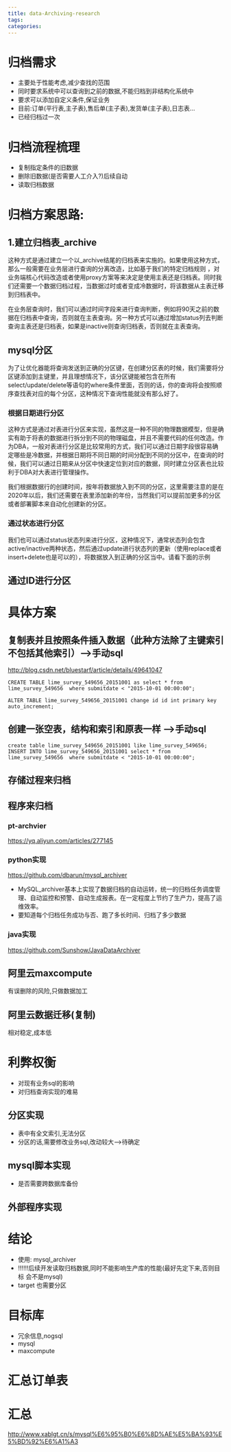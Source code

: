 ```yaml
---
title: data-Archiving-research
tags:
categories:
---
```

# 归档需求
- 主要处于性能考虑,减少查找的范围
- 同时要求系统中可以查询到之前的数据,不能归档到非结构化系统中
- 要求可以添加自定义条件,保证业务
- 目前:订单(平行表,主子表),售后单(主子表),发货单(主子表),日志表...
- 已经归档过一次



# 归档流程梳理
- 复制指定条件的旧数据
- 删除旧数据(是否需要人工介入?)后续自动
- 读取归档数据


# 归档方案思路:
## 1.建立归档表_archive
这种方式是通过建立一个以_archive结尾的归档表来实施的。如果使用这种方式，那么一般需要在业务层进行查询的分离改造，比如基于我们的特定归档规则 ，对业务端核心代码改造或者使用proxy方案等来决定是使用主表还是归档表。同时我们还需要一个数据归档过程，当数据过时或者变成冷数据时，将该数据从主表迁移到归档表中。

在业务层查询时，我们可以通过时间字段来进行查询判断，例如将90天之前的数据在归档表中查询，否则就在主表查询。另一种方式可以通过增加status列去判断查询主表还是归档表，如果是inactive则查询归档表，否则就在主表查询。

## mysql分区

为了让优化器能将查询发送到正确的分区键，在创建分区表的时候，我们需要将分区键添加到主键里，并且理想情况下，该分区键能被包含在所有select/update/delete等语句的where条件里面，否则的话，你的查询将会按照顺序查找表对应的每个分区，这种情况下查询性能就没有那么好了。

### 根据日期进行分区
这种方式是通过对表进行分区来实现，虽然这是一种不同的物理数据模型，但是确实有助于将表的数据进行拆分到不同的物理磁盘，并且不需要代码的任何改造。作为DBA，一般对表进行分区是比较常用的方式，我们可以通过日期字段很容易确定哪些是冷数据，并根据日期将不同日期的时间分配到不同的分区中，在查询的时候，我们可以通过日期来从分区中快速定位到对应的数据，同时建立分区表也比较利于DBA对大表进行管理操作。

我们根据数据行的创建时间，按年将数据放入到不同的分区，这里需要注意的是在2020年以后，我们还需要在表里添加新的年份，当然我们可以提前加更多的分区或者部署脚本来自动化创建新的分区。

### 通过状态进行分区
我们也可以通过status状态列来进行分区，这种情况下，通常状态列会包含active/inactive两种状态，然后通过update进行状态列的更新（使用replace或者insert+delete也是可以的），将数据放入到正确的分区当中。请看下面的示例

## 通过ID进行分区


# 具体方案
## 复制表并且按照条件插入数据（此种方法除了主键索引不包括其他索引）-->手动sql
http://blog.csdn.net/bluestarf/article/details/49641047

```
CREATE TABLE lime_survey_549656_20151001 as select * from lime_survey_549656  where submitdate < "2015-10-01 00:00:00";  
   
ALTER TABLE lime_survey_549656_20151001 change id id int primary key auto_increment;  

```

## 创建一张空表，结构和索引和原表一样 -->手动sql
```
create table lime_survey_549656_20151001 like lime_survey_549656;   
INSERT INTO lime_survey_549656_20151001 select * from lime_survey_549656  where submitdate < "2015-10-01 00:00:00";  
```


## 存储过程来归档


## 程序来归档
###  pt-archvier
https://yq.aliyun.com/articles/277145
###  python实现
https://github.com/dbarun/mysql_archiver
- MySQL_archiver基本上实现了数据归档的自动运转，统一的归档任务调度管理、自动监控和预警、自动生成报表。在一定程度上节约了生产力，提高了运维效率。
- 要知道每个归档任务成功与否、跑了多长时间、归档了多少数据
###   java实现
https://github.com/Sunshow/JavaDataArchiver


## 阿里云maxcompute
有误删除的风险,只做数据加工

## 阿里云数据迁移(复制)
相对稳定,成本低




# 利弊权衡
- 对现有业务sql的影响
- 对归档查询实现的难易

## 分区实现
- 表中有全文索引,无法分区
- 分区的话,需要修改业务sql,改动较大-->待确定

## mysql脚本实现
- 是否需要跨数据库备份

## 外部程序实现


# 结论
- 使用: mysql_archiver
- !!!!!!后续开发读取归档数据,同时不能影响生产库的性能(最好先定下来,否则目标 会不是mysql)
- target 也需要分区

# 目标库
- 冗余信息,nogsql
- mysql
- maxcompute

# 汇总订单表

# 汇总
http://www.xablgt.cn/s/mysql%E6%95%B0%E6%8D%AE%E5%BA%93%E5%BD%92%E6%A1%A3